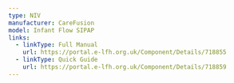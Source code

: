 ```yaml
---
type: NIV
manufacturer: CareFusion
model: Infant Flow SIPAP
links:
  - linkType: Full Manual
    url: https://portal.e-lfh.org.uk/Component/Details/718855
  - linkType: Quick Guide
    url: https://portal.e-lfh.org.uk/Component/Details/718859
---
```

